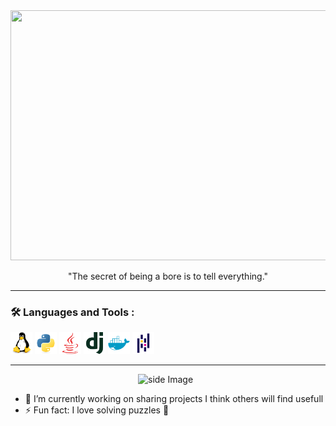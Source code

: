 <div id="header" align="center">
  <img src="https://media.giphy.com/media/POU01YSFVn8zK/giphy.gif" width="800" height="400" frameBorder="0" allowFullScreen><p><a>"The secret of being a bore is to tell everything."  </br></p></a>
  </div>



---

### :hammer_and_wrench: Languages and Tools : 
<div> 
  <img src="https://github.com/devicons/devicon/blob/master/icons/linux/linux-original.svg" width="35" height="35" frameBorder="0" allowFullScreen> 
  <img src="https://github.com/devicons/devicon/blob/master/icons/python/python-original.svg" width="35" height="35" frameBorder="0" allowFullScreen>
  <img src="https://github.com/devicons/devicon/blob/master/icons/java/java-plain.svg" width="35" height="35" frameBorder="0" allowFullScreen>
  <img src="https://github.com/devicons/devicon/blob/master/icons/django/django-plain.svg" width="35" height="35" frameBorder="0" allowFullScreen>
  <img src="https://github.com/devicons/devicon/blob/master/icons/docker/docker-plain.svg" width="35" height="35" frameBorder="0" allowFullScreen>
  <img src="https://github.com/devicons/devicon/blob/master/icons/pandas/pandas-original.svg" width="35" height="35" frameBorder="0" allowFullScreen>
        </div>
        
 ---
 
<img src="https://media.giphy.com/media/d8XKE7CriXaXrY1RbT/giphy.gif" alt="side Image" align="right" width="300" height="auto" data-animated-image="" style="max-width: 100%;"> 
- 🔭 I’m currently working on sharing projects I think others will find usefull 
- ⚡ Fun fact: I love solving puzzles 🥰 
 

<!--
**updatedelete/updatedelete** is a ✨ _special_ ✨ repository because its `README.md` (this file) appears on your GitHub profile.

Here are some ideas to get you started:

- 🔭 I’m currently working on my github profile, sharing projects I've worked on...
- ⚡ Fun fact: I love math 🥰
- 🌱 I’m currently learning ...
- 👯 I’m looking to collaborate on ...
- 🤔 I’m looking for help with ...
- 💬 Ask me about ...
- 📫 How to reach me: ...
- 😄 Pronouns: ...
- 
-->
